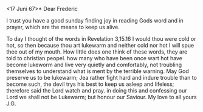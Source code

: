  <17 Juni 67>*
Dear Frederic

I trust you have a good sunday finding joy in reading Gods word and in prayer, which are the means to keep us alive.

To day I thought of the words in Revelation 3,15.16 I would thou were cold or hot, so then because thou art lukewarm and neither cold nor hot I will spue thee out of my mouth. How little does one think of these words, they are told to christian peopel. how many who have been once wart hot have become lukeworm and live very quietly and comfortably, not troubling themselves to understand what is ment by the terrible warning. May God preserve us to be lukewarm; Jea rather fight hard and indure trouble than to become such, the devil trys his best to keep us asleep and lifeless; therefore said the Lord watch and pray. in doing this and confessing our Lord we shall not be Lukewarm; but honour our Saviour. My love to all  yours J.G.
